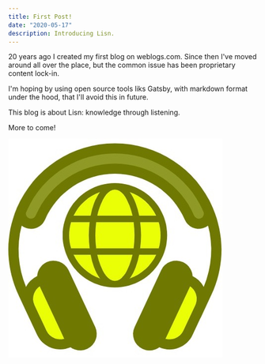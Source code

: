 ```yaml
---
title: First Post!
date: "2020-05-17"
description: Introducing Lisn.
---
```


20 years ago I created my first blog on weblogs.com. Since then I've moved around all over the place, but
the common issue has been proprietary content lock-in. 

I'm hoping by using open source tools liks Gatsby, with markdown format under the hood,
that I'll avoid this in future. 

This blog is about Lisn: knowledge through listening.  

More to come!


![Lisn](./lisn-logo-v1.jpg)


